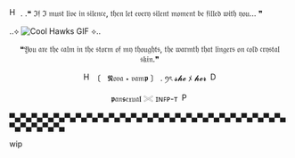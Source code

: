 <img src="https://media.discordapp.net/attachments/1330626638530220085/1377658895039725588/HeartPlanet.gif?ex=6839c454&is=683872d4&hm=1156d0695eb144c73e6ac9012500cc9cdde5fb77f3a3b663839984cf70617ae0&=" alt="Heart Planet" width="16" height="16" />
 . .❝ ℑ𝔣 ℑ 𝔪𝔲𝔰𝔱 𝔩𝔦𝔳𝔢 𝔦𝔫 𝔰𝔦𝔩𝔢𝔫𝔠𝔢, 𝔱𝔥𝔢𝔫 𝔩𝔢𝔱 𝔢𝔳𝔢𝔯𝔶 𝔰𝔦𝔩𝔢𝔫𝔱 𝔪𝔬𝔪𝔢𝔫𝔱 𝔟𝔢 𝔣𝔦𝔩𝔩𝔢𝔡 𝔴𝔦𝔱𝔥 𝔶𝔬𝔲... ❞

..⟡ ![Cool Hawks GIF](https://64.media.tumblr.com/ababd2455ac013aed9804e03ea4608bf/f64a225bd3bfe041-dd/s640x960/a9d41e739ad65d85493800aa6fb7f7672d89afd5.gif) ⟡..

<p align="center">❝𝔜𝔬𝔲 𝔞𝔯𝔢 𝔱𝔥𝔢 𝔠𝔞𝔩𝔪 𝔦𝔫 𝔱𝔥𝔢 𝔰𝔱𝔬𝔯𝔪 𝔬𝔣 𝔪𝔶 𝔱𝔥𝔬𝔲𝔤𝔥𝔱𝔰, 𝔱𝔥𝔢 𝔴𝔞𝔯𝔪𝔱𝔥 𝔱𝔥𝔞𝔱 𝔩𝔦𝔫𝔤𝔢𝔯𝔰 𝔬𝔫 𝔠𝔬𝔩𝔡 𝔠𝔯𝔶𝔰𝔱𝔞𝔩 𝔰𝔨𝔦𝔫.❞

<p align="center">   <img src="https://media.discordapp.net/attachments/1330626638530220085/1377658895039725588/HeartPlanet.gif?ex=6839c454&is=683872d4&hm=1156d0695eb144c73e6ac9012500cc9cdde5fb77f3a3b663839984cf70617ae0&=" alt="Heart Planet" width="16" height="16" />
〔 󠀠 󠀠 𝕹𝔬𝔳𝔞 ⋆ 𝔳𝔞𝔪𝖕   󠁩〕 . ꪆৎ  𝓼𝓱𝓮 ﾒ 𝓱𝓮𝓻   <img src="https://media.discordapp.net/attachments/1330626638530220085/1377657478606753842/Darkpurplebow.png?ex=6839c302&is=68387182&hm=843e8969aa93c04524c2685330edeb11b388f26a54e84b36ee56f91eed20ccfb&=&format=webp&quality=lossless" alt="Dark Purple Bow" width="16" height="16" /> 


<p align="center"> 𝖕𝔞𝔫𝖘𝔢𝔵𝔲𝔞𝖑 𓏵 ɪɴꜰᴘ-ᴛ <img src="https://media.discordapp.net/attachments/1330626638530220085/1377661941010534400/purple.gif?ex=6839c72a&is=683875aa&hm=c00c9218c05acbd36c963e27a0b1191903d291550db298bd3b5a7e0afa779247&=" alt="Purple GIF" width="16" height="16" />

▀▄▀▄▀▄▀▄▀▄▀▄▀▄▀▄▀▄▀▄▀▄▀▄▀▄▀▄▀▄▀▄▀▄▀▄▀▄▀▄▀▄▀▄▀▄▀▄▀▄▀▄▀▄▀▄▀▄▀▄


wip


